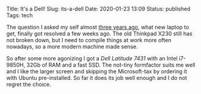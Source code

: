 Title: It's a Dell!
Slug: its-a-dell
Date: 2020-01-23 13:09
Status: published
Tags: tech

The question I asked my self almost [three years ago](/new-laptop), what new laptop to get, finally got resolved a few weeks ago.
The old Thinkpad X230 still has not broken down, but I need to compile things at work more often nowadays, so a more modern machine made
sense.

So after some more agonizing I got a *Dell Latitude 7431* with an Intel i7-9850H, 32Gb of RAM and a fast SSD. The not-tiny formfactor suits
me well and I like the larger screen and skipping the Microsoft-tax by ordering it with Ubuntu pre-installed. So far it does its job well
enough and I do not regret the choice.
